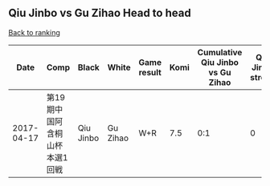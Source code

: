 ## Qiu Jinbo vs Gu Zihao Head to head

[Back to ranking](../../index.md)




| **Date** | **Comp** | **Black** | **White** | **Game result** | **Komi** | **Cumulative Qiu Jinbo vs Gu Zihao** | **Qiu Jinbo streak** | **Gu Zihao streak** | 
| --- | --- | --- | --- | --- | --- | --- | --- | --- |
| 2017-04-17 | 第19期中国阿含桐山杯本選1回戦 | Qiu Jinbo | Gu Zihao | W+R | 7.5 | 0:1 | 0 | 1 |




